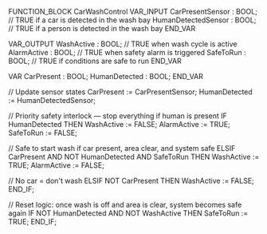 FUNCTION_BLOCK CarWashControl
VAR_INPUT
    CarPresentSensor     : BOOL; // TRUE if a car is detected in the wash bay
    HumanDetectedSensor  : BOOL; // TRUE if a person is detected in the wash bay
END_VAR

VAR_OUTPUT
    WashActive           : BOOL; // TRUE when wash cycle is active
    AlarmActive          : BOOL; // TRUE when safety alarm is triggered
    SafeToRun            : BOOL; // TRUE if conditions are safe to run
END_VAR

VAR
    CarPresent           : BOOL;
    HumanDetected        : BOOL;
END_VAR

// Update sensor states
CarPresent := CarPresentSensor;
HumanDetected := HumanDetectedSensor;

// Priority safety interlock — stop everything if human is present
IF HumanDetected THEN
    WashActive := FALSE;
    AlarmActive := TRUE;
    SafeToRun := FALSE;

// Safe to start wash if car present, area clear, and system safe
ELSIF CarPresent AND NOT HumanDetected AND SafeToRun THEN
    WashActive := TRUE;
    AlarmActive := FALSE;

// No car = don't wash
ELSIF NOT CarPresent THEN
    WashActive := FALSE;
END_IF;

// Reset logic: once wash is off and area is clear, system becomes safe again
IF NOT HumanDetected AND NOT WashActive THEN
    SafeToRun := TRUE;
END_IF;
